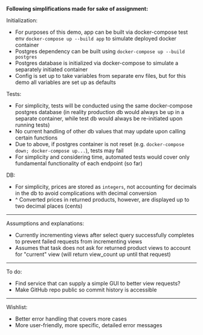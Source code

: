 **Following simplifications made for sake of assignment:**

Initialization:
- For purposes of this demo, app can be built via docker-compose test env `docker-compose up --build app` to simulate deployed docker container
- Postgres dependency can be built using `docker-compose up --build postgres`
- Postgres database is initialized via docker-compose to simulate a separately initiated container
- Config is set up to take variables from separate env files, but for this demo all variables are set up as defaults

Tests:
- For simplicity, tests will be conducted using the same docker-compose postgres database (in reality production db would always be up in a separate container, while test db would always be re-initiated upon running tests)
- No current handling of other db values that may update upon calling certain functions
- Due to above, if postgres container is not reset (e.g. `docker-compose down; docker-compose up...`), tests may fail
- For simplicity and considering time, automated tests would cover only fundamental functionality of each endpoint (so far)

DB:
- For simplicity, prices are stored as `integers`, not accounting for decimals in the db to avoid complications with decimal conversion
- ^ Converted prices in returned products, however, are displayed up to two decimal places (cents)

-------------------
Assumptions and explanations:

- Currently incrementing views after select query successfully completes to prevent failed requests from incrementing views
- Assumes that task does not ask for returned product views to account for "current" view (will return view_count up until that request)

-------------------
To do:
- Find service that can supply a simple GUI to better view requests?
- Make GitHub repo public so commit history is accessible

-------------------

Wishlist:

- Better error handling that covers more cases
- More user-friendly, more specific, detailed error messages